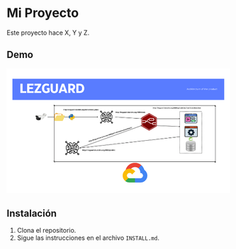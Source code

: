 # Mi Proyecto

Este proyecto hace X, Y y Z.

## Demo

![Arquitectura](/gifmaker_me.gif)

## Instalación

1. Clona el repositorio.
2. Sigue las instrucciones en el archivo `INSTALL.md`.
